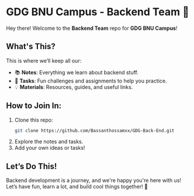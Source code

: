 # GDG BNU Campus - Backend Team 👾

Hey there! Welcome to the **Backend Team** repo for **GDG BNU Campus**! 

## What's This?
This is where we’ll keep all our:
- 📚 **Notes**: Everything we learn about backend stuff.
- 📝 **Tasks**: Fun challenges and assignments to help you practice.
- 💡 **Materials**: Resources, guides, and useful links.

## How to Join In:
1. Clone this repo:
   ```bash
   git clone https://github.com/Bassanthossamxx/GDG-Back-End.git
   ```
2. Explore the notes and tasks.
3. Add your own ideas or tasks!


## Let’s Do This!
Backend development is a journey, and we're happy you're here with us! Let’s have fun, learn a lot, and build cool things together! 🤩

